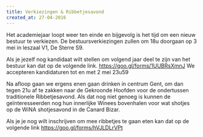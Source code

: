 ```yaml
---
title: Verkiezingen & Ribbetjesavond
created_at: 27-04-2016
---
```


Het academiejaar loopt weer ten einde en bijgevolg is het tijd om een nieuw bestuur te verkiezen. De bestuursverkiezingen zullen om 18u doorgaan op 3 mei in leszaal V1, De Sterre S9.

Als je jezelf nog kandidaat wilt stellen om volgend jaar deel te zijn van het bestuur kan dat op de volgende link. <https://goo.gl/forms/1UUBRsXmnJ> We accepteren kandidaturen tot en met 2 mei 23u59

Na afloop gaan we ergens enen gaan drinken in centrum Gent, om dan tegen 21u af te zakken naar de Gekroonde Hoofden voor de ondertussen traditionele Ribbetjesavond. Als dat nog niet genoeg is kunnen de geïnteresseerden nog hun innerlijke Winees bovenhalen voor wat shotjes op de WiNA shotjesavond in de Canard Bizar.

Als je je nog wilt inschrijven om mee ribbetjes te gaan eten kan dat op de volgende link <https://goo.gl/forms/hVJLDLrVPt>
